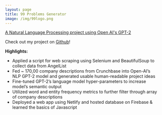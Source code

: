 ```yaml
---
layout: page
title: 99 Problems Generator
image: /img/99logo.png
---
```


[A Natural Language Processing project using Open AI's GPT-2](https://ninenineproblems.com/)

Check out my project on [Github](https://github.com/labs15-pain-point)!

**Highlights:** 
* Applied a script for web scraping using Selenium and BeautifulSoup to collect data from AngelList
* Fed ~ 170,00 company descriptions from Crunchbase into Open-AI’s NLP GPT-2 model and generated usable human-readable project ideas  
* Fine-tuned GPT-2’s language model hyper-parameters to increase model’s semantic output
* Utilized word and entity frequency metrics to further filter through array of company descriptions
* Deployed a web app using Netlify and hosted database on Firebase & learned the basics of Javascript
